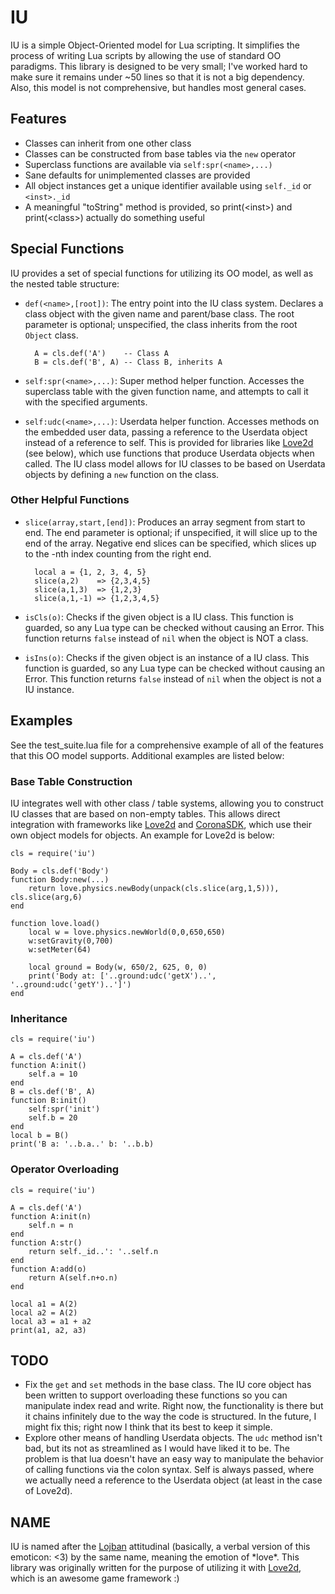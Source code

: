 IU
==

IU is a simple Object-Oriented model for Lua scripting. It simplifies the process of writing Lua scripts by allowing the use of standard OO paradigms. This library is designed to be very small; I've worked hard to make sure it remains under ~50 lines so that it is not a big dependency. Also, this model is not comprehensive, but handles most general cases.

Features
--------
* Classes can inherit from one other class
* Classes can be constructed from base tables via the `new` operator
* Superclass functions are available via `self:spr(<name>,...)`
* Sane defaults for unimplemented classes are provided
* All object instances get a unique identifier available using `self._id` or `<inst>._id`
* A meaningful "toString" method is provided, so print(\<inst>) and print(\<class>) actually do something useful

Special Functions
-----------------
IU provides a set of special functions for utilizing its OO model, as well as the
nested table structure:

* `def(<name>,[root])`: The entry point into the IU class system. Declares a class object with the given name and parent/base class. The root parameter is optional; unspecified, the class inherits from the root `Object` class.

        A = cls.def('A')    -- Class A
        B = cls.def('B', A) -- Class B, inherits A

* `self:spr(<name>,...)`: Super method helper function. Accesses the superclass table with the given function name, and attempts to call it with the specified
arguments.
* `self:udc(<name>,...)`: Userdata helper function. Accesses methods on the embedded user data, passing a reference to the Userdata object instead of a reference to
self. This is provided for libraries like [Love2d](http://www.love2d.org) (see below), which use functions
that produce Userdata objects when called. The IU class model allows for
IU classes to be based on Userdata objects by defining a `new` function on the
class.

### Other Helpful Functions
* `slice(array,start,[end])`: Produces an array segment from start to end. The end parameter is optional; if unspecified, it will slice up to the end
of the array. Negative end slices can be specified, which slices up to the
-nth index counting from the right end.

        local a = {1, 2, 3, 4, 5}
        slice(a,2)    => {2,3,4,5}
        slice(a,1,3)  => {1,2,3}
        slice(a,1,-1) => {1,2,3,4,5}

* `isCls(o)`: Checks if the given object is a IU class. This function
is guarded, so any Lua type can be checked without causing an Error. This
function returns `false` instead of `nil` when the object is NOT a class.
* `isIns(o)`: Checks if the given object is an instance of a IU class. This function is guarded, so any Lua type can be checked without causing an Error. This function returns `false` instead of `nil` when the object is not a IU instance.
    
Examples
-------------------
See the test_suite.lua file for a comprehensive example of all of the features that this OO model supports. Additional examples are listed below:

### Base Table Construction
IU integrates well with other class / table systems, allowing you
to construct IU classes that are based on non-empty tables. This allows
direct integration with frameworks like [Love2d](http://www.love2d.org) and [CoronaSDK](http://www.anscamobile.com/corona/), which
use their own object models for objects. An example for Love2d is below:

    cls = require('iu')

    Body = cls.def('Body')
    function Body:new(...)
        return love.physics.newBody(unpack(cls.slice(arg,1,5))), cls.slice(arg,6)
    end
    
    function love.load()
        local w = love.physics.newWorld(0,0,650,650)
        w:setGravity(0,700)
        w:setMeter(64)
    
        local ground = Body(w, 650/2, 625, 0, 0)
        print('Body at: ['..ground:udc('getX')..', '..ground:udc('getY')..']')
    end

### Inheritance

    cls = require('iu')
      
    A = cls.def('A')
    function A:init()
        self.a = 10
    end
    B = cls.def('B', A)
    function B:init()
        self:spr('init')
        self.b = 20
    end
    local b = B()
    print('B a: '..b.a..' b: '..b.b)

### Operator Overloading

    cls = require('iu')
    
    A = cls.def('A')
    function A:init(n)
        self.n = n
    end
    function A:str()
        return self._id..': '..self.n
    end
    function A:add(o)
        return A(self.n+o.n)
    end

    local a1 = A(2)
    local a2 = A(2)
    local a3 = a1 + a2
    print(a1, a2, a3)

TODO
----
* Fix the `get` and `set` methods in the base class. The IU core object has been written to support overloading these functions so you can manipulate index
read and write. Right now, the functionality is there but it chains infinitely
due to the way the code is structured. In the future, I might fix this; right now I think that its best to keep it simple.
* Explore other means of handling Userdata objects. The `udc` method isn't bad, but its not as streamlined as I would have liked it to be. The problem is that
lua doesn't have an easy way to manipulate the behavior of calling functions via the colon syntax. Self is always passed, where we actually need a reference to the Userdata object (at least in the case of Love2d).

NAME
----
IU is named after the [Lojban](http://www.lojban.org) attitudinal (basically, a verbal version of this emoticon: <3) by the same name, meaning the emotion of \*love*. This library was originally written for the purpose of utilizing it with [Love2d](http://www.love2d.org), which is an awesome game framework :)